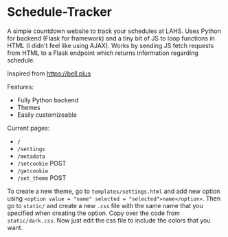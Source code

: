 # Schedule-Tracker

A simple countdown website to track your schedules at LAHS. Uses Python for backend (Flask for framework) and a tiny bit of JS to loop functions in HTML (I didn't feel like using AJAX). Works by sending JS fetch requests from HTML to a Flask endpoint which returns information regarding schedule.

Inspired from https://bell.plus

Features:
- Fully Python backend
- Themes
- Easily customizeable

Current pages:
- `/`
- `/settings`
- `/metadata`
- `/setcookie` POST
- `/getcookie`
- `/set_theme` POST

To create a new theme, go to `templates/settings.html` and add new option using `<option value = "name" selected = "selected">name</option>`. Then go to `static/` and create a new `.css` file with the same name that you specified when creating the option. Copy over the code from `static/dark.css`. Now just edit the css file to include the colors that you want. 
